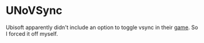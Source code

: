 # UNoVSync
Ubisoft apparently didn't include an option to toggle vsync in their [game](https://store.steampowered.com/app/470220/UNO/). So I forced it off myself.
